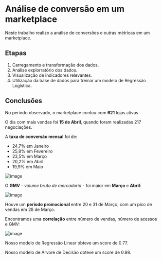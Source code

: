 # Análise de conversão em um marketplace

Neste trabalho realizo a análise de conversões e outras métricas em um marketplace.

## Etapas

1. Carregamento e transformação dos dados.
2. Análise explorratório dos dados.
3. VIsualização de indicadores relevantes.
4. Utilização da base de dados para treinar um modelo de Regressão Logística.

## Conclusões

No período observado, o marketplace contou com **621** lojas ativas.

O dia com mais vendas foi **15 de Abril**, quando foram realizadas 217 negociações.

A **taxa de conversão mensal** foi de:
* 24,7% em Janeiro
* 25,8% em Fevereiro
* 23,5% em Março
* 20,2% em Abril
* 19,9% em Maio

![image](https://user-images.githubusercontent.com/72235256/131224132-22a84713-68af-437b-a86b-ea0e95f677d6.png)

O **GMV** - *volume bruto de mercadoria* - foi maior em **Março** e **Abril**:

![image](https://user-images.githubusercontent.com/72235256/131224173-54ce0d2e-6b0a-41fe-a1e2-26a3a45e49f0.png)

Houve um **período promocional** entre 20 e 31 de Março, com um pico de vendas em 28 de Março.

Encontramos uma **correlação** entre número de vendas, número de acessos e GMV:

![image](https://user-images.githubusercontent.com/72235256/131224263-396bb376-b9d9-4a4d-bdff-1bc19252021c.png)

Nosso modelo de Regressão Linear obteve um score de 0.77.

Nosso modelo de Árvore de Decisão obteve um score de 0.98.


